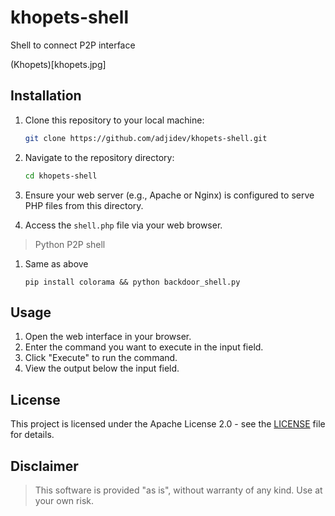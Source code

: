 # khopets-shell
Shell to connect P2P interface

(Khopets)[khopets.jpg]

## Installation

1. Clone this repository to your local machine:
    ```bash
    git clone https://github.com/adjidev/khopets-shell.git
    ```

2. Navigate to the repository directory:
    ```bash
    cd khopets-shell
    ```

3. Ensure your web server (e.g., Apache or Nginx) is configured to serve PHP files from this directory.

4. Access the `shell.php` file via your web browser.


> Python P2P shell
1. Same as above
   ```
   pip install colorama && python backdoor_shell.py
   ```

## Usage

1. Open the web interface in your browser.
2. Enter the command you want to execute in the input field.
3. Click "Execute" to run the command.
4. View the output below the input field.

## License

This project is licensed under the Apache License 2.0 - see the [LICENSE](LICENSE) file for details.

## Disclaimer

> This software is provided "as is", without warranty of any kind. Use at your own risk.


